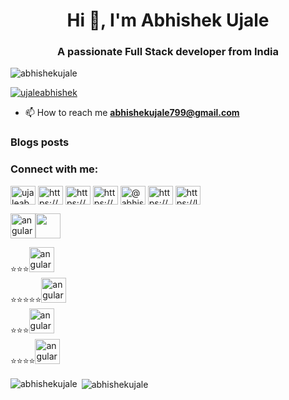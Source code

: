 <h1 align="center">Hi 👋, I'm Abhishek Ujale</h1>
<h3 align="center">A passionate Full Stack developer from India</h3>

<p align="left"> <img src="https://komarev.com/ghpvc/?username=abhishekujale&label=Profile%20views&color=0e75b6&style=flat" alt="abhishekujale" /> </p>

<p align="left"> <a href="https://twitter.com/ujaleabhishek" target="blank"><img src="https://img.shields.io/twitter/follow/ujaleabhishek?logo=twitter&style=for-the-badge" alt="ujaleabhishek" /></a> </p>

- 📫 How to reach me **abhishekujale799@gmail.com**

### Blogs posts
<!-- BLOG-POST-LIST:START -->
<!-- BLOG-POST-LIST:END -->

<h3 align="left">Connect with me:</h3>
<p align="left">
<a href="https://twitter.com/ujaleabhishek" target="blank"><img align="center" src="https://raw.githubusercontent.com/rahuldkjain/github-profile-readme-generator/master/src/images/icons/Social/twitter.svg" alt="ujaleabhishek" height="30" width="40" /></a>
<a href="https://linkedin.com/in/https://www.linkedin.com/in/abhishek-ujale-916284257/" target="blank"><img align="center" src="https://raw.githubusercontent.com/rahuldkjain/github-profile-readme-generator/master/src/images/icons/Social/linked-in-alt.svg" alt="https://www.linkedin.com/in/abhishek-ujale-916284257/" height="30" width="40" /></a>
<a href="https://fb.com/https://www.facebook.com/abhishek.ujale.92" target="blank"><img align="center" src="https://raw.githubusercontent.com/rahuldkjain/github-profile-readme-generator/master/src/images/icons/Social/facebook.svg" alt="https://www.facebook.com/abhishek.ujale.92" height="30" width="40" /></a>
<a href="https://instagram.com/https://www.instagram.com/abhishekk.ujale/" target="blank"><img align="center" src="https://raw.githubusercontent.com/rahuldkjain/github-profile-readme-generator/master/src/images/icons/Social/instagram.svg" alt="https://www.instagram.com/abhishekk.ujale/" height="30" width="40" /></a>
<a href="https://medium.com/@abhishekujale.kitcse18" target="blank"><img align="center" src="https://raw.githubusercontent.com/rahuldkjain/github-profile-readme-generator/master/src/images/icons/Social/medium.svg" alt="@abhishekujale.kitcse18" height="30" width="40" /></a>
<a href="https://www.hackerrank.com/https://www.hackerrank.com/profile/abhishekujale_k1" target="blank"><img align="center" src="https://raw.githubusercontent.com/rahuldkjain/github-profile-readme-generator/master/src/images/icons/Social/hackerrank.svg" alt="https://www.hackerrank.com/profile/abhishekujale_k1" height="30" width="40" /></a>
<a href="https://www.leetcode.com/https://leetcode.com/u/abhishekujale61/" target="blank"><img align="center" src="https://raw.githubusercontent.com/rahuldkjain/github-profile-readme-generator/master/src/images/icons/Social/leet-code.svg" alt="https://leetcode.com/u/abhishekujale61/" height="30" width="40" /></a>
</p>

<img src="https://assets.leetcode.com/static_assets/public/images/badges/dcc-2024-3.png" alt="angular" width="40" height="40"/><img
src="https://assets.leetcode.com/static_assets/marketing/2024-50-lg.png" width="40" height="40"/>

<div>⭐⭐⭐<img src="https://hrcdn.net/fcore/assets/badges/python-f70befd824.svg" alt="angular" width="40" height="40"/></div>
<div>⭐⭐⭐⭐⭐<img src="https://hrcdn.net/fcore/assets/badges/cpp-739b350881.svg" alt="angular" width="40" height="40"/></div>
<div>⭐⭐⭐<img src="https://hrcdn.net/fcore/assets/badges/problem-solving-ecaf59a612.svg" alt="angular" width="40" height="40"/></div>
<div>⭐⭐⭐⭐<img src="https://hrcdn.net/fcore/assets/badges/c-d1985901e6.svg" alt="angular" width="40" height="40"/></div>




<p><img align="left" src="https://github-readme-stats.vercel.app/api/top-langs?username=abhishekujale&show_icons=true&locale=en&layout=compact" alt="abhishekujale" /></p>

<p>&nbsp;<img align="center" src="https://github-readme-stats.vercel.app/api?username=abhishekujale&show_icons=true&locale=en" alt="abhishekujale" /></p>

